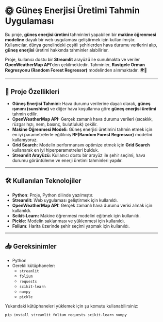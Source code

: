 # 🌞 Güneş Enerjisi Üretimi Tahmin Uygulaması

Bu proje, **güneş enerjisi üretimi** tahminleri yapabilen bir **makine öğrenmesi modeline** dayalı bir web uygulaması geliştirmek için kullanılmıştır. Kullanıcılar, dünya genelindeki çeşitli şehirlerden hava durumu verilerini alıp, **güneş enerjisi** üretimi hakkında tahminler alabilirler.

Proje, kullanıcı dostu bir **Streamlit** arayüzü ile sunulmakta ve veriler **OpenWeatherMap API**'den çekilmektedir. Tahminler, **Rastgele Orman Regresyonu (Random Forest Regressor)** modelinden alınmaktadır. 🌍🔋

---

## 🚀 Proje Özellikleri

- **Güneş Enerjisi Tahmini:** Hava durumu verilerine dayalı olarak, **güneş ışınımı (sunshine)** ve diğer hava koşullarına göre **güneş enerjisi üretimi** tahmin edilir.
- **OpenWeatherMap API:** Gerçek zamanlı hava durumu verileri (sıcaklık, rüzgar hızı, nem, basınç, bulutluluk) çekilir.
- **Makine Öğrenmesi Modeli:** Güneş enerjisi üretimini tahmin etmek için en iyi parametrelerle eğitilmiş **RF(Random Forest Regressor)** modelini kullanıyoruz.
- **Grid Search:** Modelin performansını optimize etmek için **Grid Search** kullanarak en iyi hiperparametreleri bulduk.
- **Streamlit Arayüzü:** Kullanıcı dostu bir arayüz ile şehir seçimi, hava durumu görüntüleme ve enerji üretimi tahminleri yapılır.

---

## 🛠️ Kullanılan Teknolojiler

- **Python:** Proje, Python dilinde yazılmıştır.
- **Streamlit:** Web uygulaması geliştirmek için kullanıldı.
- **OpenWeatherMap API:** Gerçek zamanlı hava durumu verisi almak için kullanıldı.
- **Scikit-Learn:** Makine öğrenmesi modelini eğitmek için kullanıldı.
- **Pickle:** Modelin saklanması ve yüklenmesi için kullanıldı.
- **Folium:** Harita üzerinde şehir seçimi yapmak için kullanıldı.

---

## 📥 Gereksinimler

- Python 
- Gerekli kütüphaneler:
  - `streamlit`
  - `folium`
  - `requests`
  - `scikit-learn`
  - `numpy`
  - `pickle`

Yukarıdaki kütüphaneleri yüklemek için şu komutu kullanabilirsiniz:

```bash
pip install streamlit folium requests scikit-learn numpy


